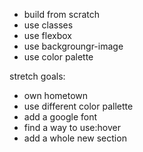 - build from scratch
- use classes
- use flexbox
- use backgroungr-image
- use color palette

stretch goals:

- own hometown
- use different color pallette
- add a google font
- find a way to use:hover
- add a whole new section
